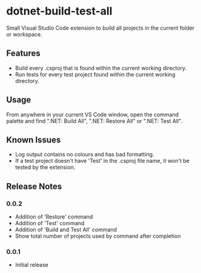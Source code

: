 # dotnet-build-test-all

Small Visual Studio Code extension to build all projects in the current folder or workspace.

## Features

- Build every .csproj that is found within the current working directory.
- Run tests for every test project found within the current working directory.

## Usage

From anywhere in your current VS Code window, open the command palette and find ".NET: Build All", ".NET: Restore All" or ".NET: Test All".

## Known Issues

- Log output contains no colours and has bad formatting.
- If a test project doesn't have 'Test' in the .csproj file name, it won't be tested by the extension.

## Release Notes

### 0.0.2

- Addition of 'Restore' command
- Addition of 'Test' command
- Addition of 'Build and Test All' command
- Show total number of projects used by command after completion

### 0.0.1

- Initial release
